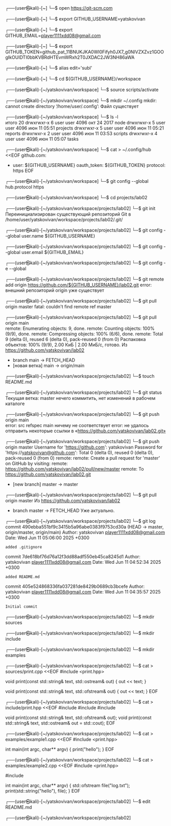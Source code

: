                                                                                                      
┌──(user㉿kali)-[~]
└─$ open https://git-scm.com
                                                                                                     
┌──(user㉿kali)-[~]
└─$ export GITHUB_USERNAME=yatskovivan
                                                                                                     
┌──(user㉿kali)-[~]
└─$ export GITHUB_EMAIL=player1111xdd08@gmail.com
                                                                                                     
┌──(user㉿kali)-[~]
└─$ export GITHUB_TOKEN=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
                                                                                                     
┌──(user㉿kali)-[~]
└─$ alias edit='subl'
                                                                                                     
┌──(user㉿kali)-[~]
└─$ cd ${GITHUB_USERNAME}/workspace
                                                                                                     
┌──(user㉿kali)-[~/yatskovivan/workspace]
└─$ source scripts/activate                                  
                                                                                                     
┌──(user㉿kali)-[~/yatskovivan/workspace]
└─$ mkdir ~/.config
mkdir: cannot create directory ‘/home/user/.config’: Файл существует
                                                                                                     
┌──(user㉿kali)-[~/yatskovivan/workspace]
└─$ ls -l         
итого 20
drwxrwxr-x 6 user user 4096 окт 24  2017 node
drwxrwxr-x 5 user user 4096 июн 11 05:51 projects
drwxrwxr-x 5 user user 4096 июн 11 05:21 reports
drwxrwxr-x 2 user user 4096 июн 11 03:53 scripts
drwxrwxr-x 4 user user 4096 июн 11 05:07 tasks
                                                                                                     
┌──(user㉿kali)-[~/yatskovivan/workspace]
└─$ cat > ~/.config/hub <<EOF
github.com:
- user: ${GITHUB_USERNAME}
  oauth_token: ${GITHUB_TOKEN}
  protocol: https
EOF
                                                                                                     
┌──(user㉿kali)-[~/yatskovivan/workspace]
└─$ git config --global hub.protocol https   
                                                                                                     
┌──(user㉿kali)-[~/yatskovivan/workspace]
└─$ cd projects/lab02        
                                                                                                     
┌──(user㉿kali)-[~/yatskovivan/workspace/projects/lab02]
└─$ git init
Переинициализирован существующий репозиторий Git в /home/user/yatskovivan/workspace/projects/lab02/.git/
                                                                                                     
┌──(user㉿kali)-[~/yatskovivan/workspace/projects/lab02]
└─$ git config --global user.name ${GITHUB_USERNAME}
                                                                                                     
┌──(user㉿kali)-[~/yatskovivan/workspace/projects/lab02]
└─$ git config --global user.email ${GITHUB_EMAIL}
                                                                                                     
┌──(user㉿kali)-[~/yatskovivan/workspace/projects/lab02]
└─$ git config -e --global
                                                                                                     
┌──(user㉿kali)-[~/yatskovivan/workspace/projects/lab02]
└─$ git remote add origin https://github.com/${GITHUB_USERNAME}/lab02.git
error: внешний репозиторий origin уже существует
                                                                                                     
┌──(user㉿kali)-[~/yatskovivan/workspace/projects/lab02]
└─$ git pull origin master
fatal: couldn't find remote ref master
                                                                                                     
┌──(user㉿kali)-[~/yatskovivan/workspace/projects/lab02]
└─$ git pull origin main  
remote: Enumerating objects: 9, done.
remote: Counting objects: 100% (9/9), done.
remote: Compressing objects: 100% (6/6), done.
remote: Total 9 (delta 0), reused 6 (delta 0), pack-reused 0 (from 0)
Распаковка объектов: 100% (9/9), 2.00 КиБ | 2.00 МиБ/с, готово.
Из https://github.com/yatskovivan/lab02
 * branch            main       -> FETCH_HEAD
 * [новая ветка]     main       -> origin/main
                                                                                                     
┌──(user㉿kali)-[~/yatskovivan/workspace/projects/lab02]
└─$ touch README.md 
                                                                                                     
┌──(user㉿kali)-[~/yatskovivan/workspace/projects/lab02]
└─$ git status
Текущая ветка: master
нечего коммитить, нет изменений в рабочем каталоге
                                                                                                     
┌──(user㉿kali)-[~/yatskovivan/workspace/projects/lab02]
└─$ git push origin main  
error: src refspec main ничему не соответствует
error: не удалось отправить некоторые ссылки в «https://github.com/yatskovivan/lab02.git»
                                                                                                     
┌──(user㉿kali)-[~/yatskovivan/workspace/projects/lab02]
└─$ git push origin master
Username for 'https://github.com': yatskovivan
Password for 'https://yatskovivan@github.com': 
Total 0 (delta 0), reused 0 (delta 0), pack-reused 0 (from 0)
remote: 
remote: Create a pull request for 'master' on GitHub by visiting:
remote:      https://github.com/yatskovivan/lab02/pull/new/master
remote: 
To https://github.com/yatskovivan/lab02.git
 * [new branch]      master -> master
                                                                                                     
┌──(user㉿kali)-[~/yatskovivan/workspace/projects/lab02]
└─$ git pull origin master
Из https://github.com/yatskovivan/lab02
 * branch            master     -> FETCH_HEAD
Уже актуально.
                                                                                                     
┌──(user㉿kali)-[~/yatskovivan/workspace/projects/lab02]
└─$ git log               
commit 490ebba551bf9c3415b5a96abe0383f9753cd30a (HEAD -> master, origin/master, origin/main)
Author: yatskovivan <player1111xdd08@gmail.com>
Date:   Wed Jun 11 05:06:00 2025 +0300

    added .gitignore

commit 7de618bf76d76a12f3dd88adf550eb45ca8245d1
Author: yatskovivan <player1111xdd08@gmail.com>
Date:   Wed Jun 11 04:52:34 2025 +0300

    added README.md

commit 405e524868336fa037281de8429b0689cb3bcefe
Author: yatskovivan <player1111xdd08@gmail.com>
Date:   Wed Jun 11 04:35:57 2025 +0300

    Initial commit
                                                                                                     
┌──(user㉿kali)-[~/yatskovivan/workspace/projects/lab02]
└─$ mkdir sources
                                                                                                     
┌──(user㉿kali)-[~/yatskovivan/workspace/projects/lab02]
└─$ mkdir include
                                                                                                     
┌──(user㉿kali)-[~/yatskovivan/workspace/projects/lab02]
└─$ mkdir examples
                                                                                                     
┌──(user㉿kali)-[~/yatskovivan/workspace/projects/lab02]
└─$ cat > sources/print.cpp <<EOF
#include <print.hpp>

void print(const std::string& text, std::ostream& out)
{
  out << text;
}

void print(const std::string& text, std::ofstream& out)
{
  out << text;
}
EOF
                                                                                                     
┌──(user㉿kali)-[~/yatskovivan/workspace/projects/lab02]
└─$ cat > include/print.hpp <<EOF
#include <fstream>
#include <iostream>
#include <string>

void print(const std::string& text, std::ofstream& out);
void print(const std::string& text, std::ostream& out = std::cout);
EOF
                                                                                                     
┌──(user㉿kali)-[~/yatskovivan/workspace/projects/lab02]
└─$ cat > examples/example1.cpp <<EOF
#include <print.hpp>

int main(int argc, char** argv)
{
  print("hello");
}
EOF
                                                                                                     
┌──(user㉿kali)-[~/yatskovivan/workspace/projects/lab02]
└─$ cat > examples/example2.cpp <<EOF
#include <print.hpp>

#include <fstream>

int main(int argc, char** argv)
{
  std::ofstream file("log.txt");
  print(std::string("hello"), file);
}
EOF
                                                                                                     
┌──(user㉿kali)-[~/yatskovivan/workspace/projects/lab02]
└─$ edit README.md
                                                                                                     
┌──(user㉿kali)-[~/yatskovivan/workspace/projects/lab02]
